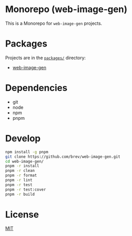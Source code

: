 # Monorepo (web-image-gen)

This is a Monorepo for `web-image-gen` projects.

# Packages

Projects are in the [`packages/`][packages] directory:

- [web-image-gen][web-image-gen]

# Dependencies

- git
- node
- npm
- pnpm

# Develop

```sh
npm install -g pnpm
git clone https://github.com/brev/web-image-gen.git
cd web-image-gen/
pnpm -r install
pnpm -r clean
pnpm -r format
pnpm -r lint
pnpm -r test
pnpm -r test:cover
pnpm -r build
```

# License

[MIT][mit-license]

[mit-license]: https://mit-license.org/
[packages]: https://github.com/brev/web-image-gen/tree/main/packages
[web-image-gen]: https://github.com/brev/web-image-gen/tree/main/packages/cli#readme
[web-image-gen-react]: https://github.com/brev/web-image-gen/tree/main/packages/react#readme
[web-image-gen-svelte]: https://github.com/brev/web-image-gen/tree/main/packages/svelte#readme

